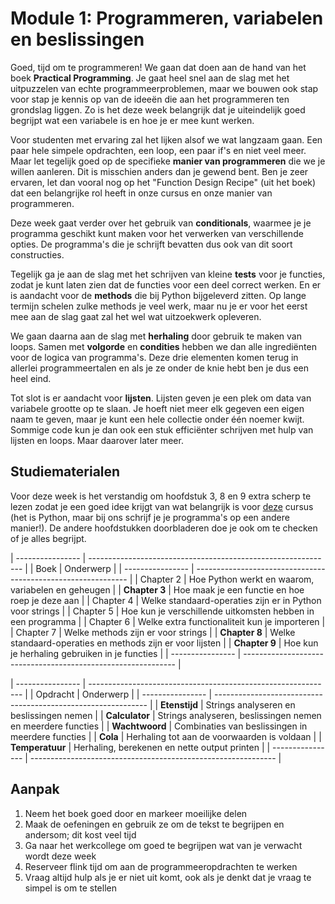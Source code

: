 # Module 1: Programmeren, variabelen en beslissingen

Goed, tijd om te programmeren! We gaan dat doen aan de hand van het boek **Practical Programming**. Je gaat heel snel aan de slag met het uitpuzzelen van echte programmeerproblemen, maar we bouwen ook stap voor stap je kennis op van de ideeën die aan het programmeren ten grondslag liggen. Zo is het deze week belangrijk dat je uiteindelijk goed begrijpt wat een variabele is en hoe je er mee kunt werken.

Voor studenten met ervaring zal het lijken alsof we wat langzaam gaan. Een paar hele simpele opdrachten, een loop, een paar if's en niet veel meer. Maar let tegelijk goed op de specifieke **manier van programmeren** die we je willen aanleren. Dit is misschien anders dan je gewend bent. Ben je zeer ervaren, let dan vooral nog op het "Function Design Recipe" (uit het boek) dat een belangrijke rol heeft in onze cursus en onze manier van programmeren.

Deze week gaat verder over het gebruik van **conditionals**, waarmee je je programma geschikt kunt maken voor het verwerken van verschillende opties. De programma's die je schrijft bevatten dus ook van dit soort constructies.

Tegelijk ga je aan de slag met het schrijven van kleine **tests** voor je functies, zodat je kunt laten zien dat de functies voor een deel correct werken. En er is aandacht voor de **methods** die bij Python bijgeleverd zitten. Op lange termijn schelen zulke methods je veel werk, maar nu je er voor het eerst mee aan de slag gaat zal het wel wat uitzoekwerk opleveren.

We gaan daarna aan de slag met **herhaling** door gebruik te maken van loops. Samen met **volgorde** en **condities** hebben we dan alle ingrediënten voor de logica van programma's. Deze drie elementen komen terug in allerlei programmeertalen en als je ze onder de knie hebt ben je dus een heel eind.

Tot slot is er aandacht voor **lijsten**. Lijsten geven je een plek om data van variabele grootte op te slaan. Je hoeft niet meer elk gegeven een eigen naam te geven, maar je kunt een hele collectie onder één noemer kwijt. Sommige code kun je dan ook een stuk efficiënter schrijven met hulp van lijsten en loops. Maar daarover later meer.

## Studiematerialen

Voor deze week is het verstandig om hoofdstuk 3, 8 en 9 extra scherp te lezen zodat je een goed idee krijgt van wat belangrijk is voor <u>deze</u> cursus (het is Python, maar bij ons schrijf je je programma's op een andere manier!). De andere hoofdstukken doorbladeren doe je ook om te checken of je alles begrijpt.

| ---------------- | ------------------------------------------------------------- |
| Boek             | Onderwerp                                                     |
| ---------------- | ------------------------------------------------------------- |
|   Chapter 2      | Hoe Python werkt en waarom, variabelen en geheugen            |
| **Chapter 3**    | Hoe maak je een functie en hoe roep je deze aan               |
|   Chapter 4      | Welke standaard-operaties zijn er in Python voor strings      |
|   Chapter 5      | Hoe kun je verschillende uitkomsten hebben in een programma   |
|   Chapter 6      | Welke extra functionaliteit kun je importeren                 |
|   Chapter 7      | Welke methods zijn er voor strings                            |
| **Chapter 8**    | Welke standaard-operaties en methods zijn er voor lijsten     |
| **Chapter 9**    | Hoe kun je herhaling gebruiken in je functies                 |
| ---------------- | ------------------------------------------------------------- |

| ---------------- | ------------------------------------------------------------- |
| Opdracht         | Onderwerp                                                     |
| ---------------- | ------------------------------------------------------------- |
| **Etenstijd**    | Strings analyseren en beslissingen nemen                      |
| **Calculator**   | Strings analyseren, beslissingen nemen en meerdere functies   |
| **Wachtwoord**   | Combinaties van beslissingen in meerdere functies             |
| **Cola**         | Herhaling tot aan de voorwaarden is voldaan                   |
| **Temperatuur**  | Herhaling, berekenen en nette output printen                  |
| ---------------- | ------------------------------------------------------------- |

## Aanpak

1. Neem het boek goed door en markeer moeilijke delen
2. Maak de oefeningen en gebruik ze om de tekst te begrijpen en andersom; dit kost veel tijd
3. Ga naar het werkcollege om goed te begrijpen wat van je verwacht wordt deze week
4. Reserveer flink tijd om aan de programmeeropdrachten te werken
5. Vraag altijd hulp als je er niet uit komt, ook als je denkt dat je vraag te simpel is om te stellen
